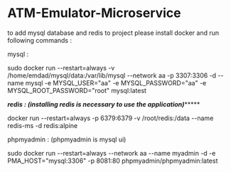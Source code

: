 # ATM-Emulator-Microservice


to add mysql database and redis to project please install docker and run following commands :

mysql :

sudo docker run --restart=always -v /home/emdad/mysql/data:/var/lib/mysql --network aa  -p 3307:3306 -d --name mysql -e MYSQL_USER="aa" -e MYSQL_PASSWORD="aa" -e MYSQL_ROOT_PASSWORD="root" mysql:latest




*****redis : (installing redis is necessary to use the application)**********

docker run --restart=always -p 6379:6379 -v /root/redis:/data --name redis-ms -d redis:alpine




phpmyadmin : (phpmyadmin is mysql ui) 

sudo docker run --restart=always --network aa --name myadmin -d -e PMA_HOST="mysql:3306" -p 8081:80 phpmyadmin/phpmyadmin:latest


